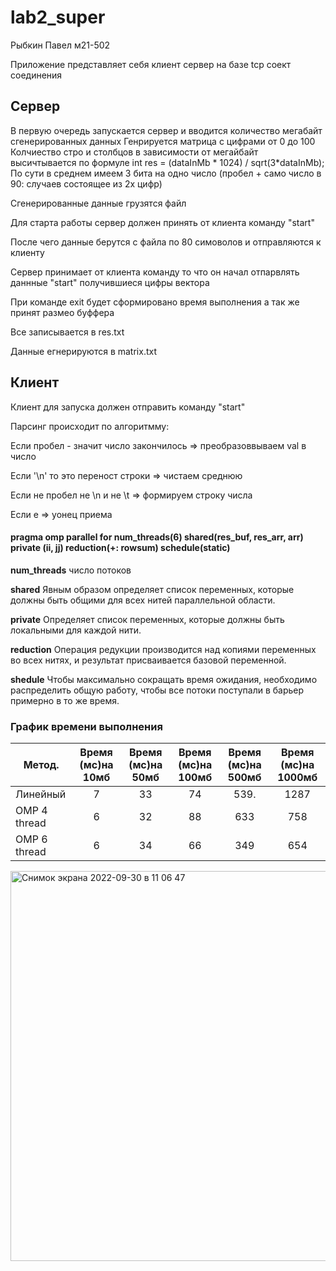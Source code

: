 # lab2_super

Рыбкин Павел м21-502 


Приложение представляет себя клиент сервер на базе tcp соект соединения

## Сервер
В первую очередь запускается сервер и вводится количество мегабайт сгенерированных данных
Генрируется матрица с цифрами от 0 до 100 
Колчиество стро и столбцов в зависимости от мегайбайт высичтывается по формуле 
int res = (dataInMb * 1024) / sqrt(3*dataInMb);
По сути в среднем имеем 3 бита на одно число (пробел + само число в 90: случаев состоящее из 2х цифр)

Сгенерированные данные грузятся файл

Для старта работы сервер должен принять от клиента команду "start"

После чего данные берутся с файла по 80 симоволов и отправляются к клиенту


Сервер принимает от клиента команду то что он начал отпарвлять даннные "start" получившиеся цифры вектора

При команде exit будет сформировано время выполнения а так же принят размео буффера

Все записывается в res.txt

Данные егнерируются в matrix.txt

## Клиент
Клиент для запуска должен отправить команду "start"

Парсинг происходит по алгоритмму:

Если пробел - значит число закончилось => преобразоввываем val в число

Если '\n' то это переност строки => чистаем среднюю

Если не пробел не \n и не \t => формируем строку числа

Если e => уонец приема


#### pragma omp parallel for num_threads(6) shared(res_buf, res_arr, arr) private (ii, jj) reduction(+: rowsum) schedule(static)

__num_threads__ число потоков

__shared__ Явным образом определяет список переменных, которые должны быть общими для всех нитей параллельной области.

__private__ Определяет список переменных, которые должны быть локальными для каждой нити.

__reduction__  Операция редукции производится над копиями переменных во всех нитях, и результат присваивается базовой переменной.

__shedule__ Чтобы максимально сокращать время ожидания, необходимо распределить общую работу, чтобы все потоки поступали в барьер примерно в то же время.




### График времени выполнения

| Метод.        | Время (мс)на 10мб  | Время (мс)на 50мб  | Время (мс)на 100мб | Время (мс)на 500мб | Время (мс)на 1000мб|
| ------------- |:------------------:|:------------------:|:------------------:|:------------------:|:------------------:|
| Линейный      |         7          |         33         |        74          |       539.         |       1287         |
| OMP 4 thread  |         6          |         32         |        88          |       633          |        758         |
| OMP 6 thread  |         6          |         34         |        66          |       349          |        654         |

<img width="624" alt="Снимок экрана 2022-09-30 в 11 06 47" src="https://user-images.githubusercontent.com/72603507/193223312-3eb418a5-b0a7-4c31-96a5-1535b719de05.png">



